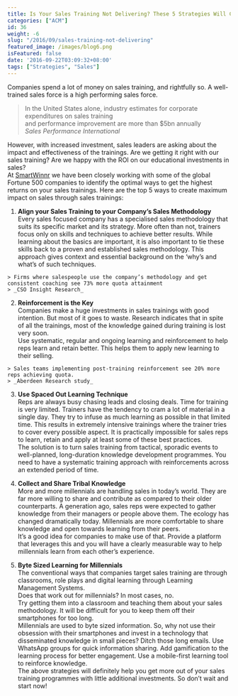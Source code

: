 ```yaml
---
title: Is Your Sales Training Not Delivering? These 5 Strategies Will Change That
categories: ["ACM"]
id: 36
weight: -6
slug: "/2016/09/sales-training-not-delivering"
featured_image: /images/blog6.png
isFeatured: false
date: '2016-09-22T03:09:32+08:00'
tags: ["Strategies", "Sales"]
---
```



Companies spend a lot of money on sales training, and rightfully so. A well-trained sales force is a high performing sales force.  

> In the United States alone, industry estimates for corporate expenditures on sales training  
> <a id="more"></a>and performance improvement are more than $5bn annually  
> _Sales Performance International_

However, with increased investment, sales leaders are asking about the impact and effectiveness of the trainings. Are we getting it right with our sales training? Are we happy with the ROI on our educational investments in sales?  
At [SmartWinnr](https://smartwinnr.com) we have been closely working with some of the global Fortune 500 companies to identify the optimal ways to get the highest returns on your sales trainings. Here are the top 5 ways to create maximum impact on sales through sales trainings:

  1.  **Align your Sales Training to your Company’s Sales Methodology**  
  Every sales focused company has a specialised sales methodology that suits its specific market and its strategy. More often than not, trainers focus only on skills and techniques to achieve better results. While learning about the basics are important, it is also important to tie these skills back to a proven and established sales methodology. This approach gives context and essential background on the ‘why’s and what’s of such techniques.

    > Firms where salespeople use the company’s methodology and get consistent coaching see 73% more quota attainment  
    > _CSO Insight Research_

  2.  **Reinforcement is the Key**  
  Companies make a huge investments in sales trainings with good intention. But most of it goes to waste. Research indicates that in spite of all the trainings, most of the knowledge gained during training is lost very soon.  
  Use systematic, regular and ongoing learning and reinforcement to help reps learn and retain better. This helps them to apply new learning to their selling.

    > Sales teams implementing post-training reinforcement see 20% more reps achieving quota.  
    > _Aberdeen Research study_

  3.  **Use Spaced Out Learning Technique**  
  Reps are always busy chasing leads and closing deals. Time for training is very limited. Trainers have the tendency to cram a lot of material in a single day. They try to infuse as much learning as possible in that limited time. This results in extremely intensive trainings where the trainer tries to cover every possible aspect. It is practically impossible for sales reps to learn, retain and apply at least some of these best practices.  
  The solution is to turn sales training from tactical, sporadic events to well-planned, long-duration knowledge development programmes. You need to have a systematic training approach with reinforcements across an extended period of time.

  4.  **Collect and Share Tribal Knowledge**  
  More and more millennials are handling sales in today’s world. They are far more willing to share and contribute as compared to their older counterparts. A generation ago, sales reps were expected to gather knowledge from their managers or people above them. The ecology has changed dramatically today. Millennials are more comfortable to share knowledge and open towards learning from their peers.  
  It’s a good idea for companies to make use of that. Provide a platform that leverages this and you will have a clearly measurable way to help millennials learn from each other’s experience.

  5.  **Byte Sized Learning for Millennials**  
  The conventional ways that companies target sales training are through classrooms, role plays and digital learning through Learning Management Systems.  
  Does that work out for millennials? In most cases, no.  
  Try getting them into a classroom and teaching them about your sales methodology. It will be difficult for you to keep them off their smartphones for too long.  
  Millennials are used to byte sized information. So, why not use their obsession with their smartphones and invest in a technology that disseminated knowledge in small pieces? Ditch those long emails. Use WhatsApp groups for quick information sharing. Add gamification to the learning process for better engagement. Use a mobile-first learning tool to reinforce knowledge.  
  The above strategies will definitely help you get more out of your sales training programmes with little additional investments. So don’t wait and start now!
